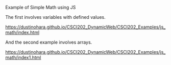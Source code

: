 Example of Simple Math using JS 

The first involves variables with defined values.

https://dustinohara.github.io/CSCI202_DynamicWeb/CSCI202_Examples/js_math/index.html

And the second example involves arrays. 

https://dustinohara.github.io/CSCI202_DynamicWeb/CSCI202_Examples/js_math/index1.html
